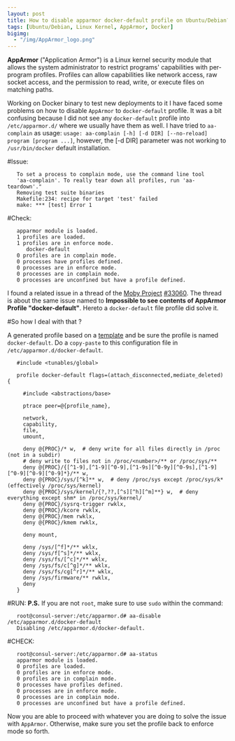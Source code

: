 ```yaml
---
layout: post
title: How to disable apparmor docker-default profile on Ubuntu/Debian?
tags: [Ubuntu/Debian, Linux Kernel, AppArmor, Docker]
bigimg:
  - "/img/AppArmor_logo.png"
---
```


__AppArmor__ ("Application Armor") is a Linux kernel security module that allows the system administrator to restrict programs' capabilities with per-program profiles. 
Profiles can allow capabilities like network access, raw socket access, and the permission to read, write, or execute files on matching paths.

Working on Docker binary to test new deployments to it I have faced some problems on how to disable `AppArmor` to `docker-default` profile.
It was a bit confusing because I did not see any `docker-default` profile into `/etc/apparmor.d/` where we usually have them as well. 
I have tried to `aa-complain` as usage: `usage: aa-complain [-h] [-d DIR] [--no-reload] program [program ...]`, however, the [-d DIR] parameter
was not working to `/usr/bin/docker` default installation. 

#Issue:
 ```
    To set a process to complain mode, use the command line tool
    'aa-complain'. To really tear down all profiles, run 'aa-teardown'."
    Removing test suite binaries
    Makefile:234: recipe for target 'test' failed
    make: *** [test] Error 1
 ``` 
 
 
#Check:
 ```root@consul-server:/etc/apparmor.d# aa-status
    apparmor module is loaded.
    1 profiles are loaded.
    1 profiles are in enforce mode.
       docker-default
    0 profiles are in complain mode.
    0 processes have profiles defined.
    0 processes are in enforce mode.
    0 processes are in complain mode.
    0 processes are unconfined but have a profile defined.
 ```

I found a related issue in a thread of the [Moby Project](https://github.com/moby/moby) [#33060](https://github.com/moby/moby/issues/33060#issuecomment-419363270).
The thread is about the same issue named to __Impossible to see contents of AppArmor Profile "docker-default"__. Hereto a `docker-default` file profile did solve it. 

#So how I deal with that ?

A generated profile based on a [template](https://raw.githubusercontent.com/moby/moby/master/profiles/apparmor/template.go) and be sure the profile is named `docker-default`.
Do a `copy-paste` to this configuration file in `/etc/apparmor.d/docker-default`. 

 ```
    #include <tunables/global>

    profile docker-default flags=(attach_disconnected,mediate_deleted) {

      #include <abstractions/base>

      ptrace peer=@{profile_name},

      network,
      capability,
      file,
      umount,

      deny @{PROC}/* w,  # deny write for all files directly in /proc (not in a subdir)
      # deny write to files not in /proc/<number>/** or /proc/sys/**
      deny @{PROC}/{[^1-9],[^1-9][^0-9],[^1-9s][^0-9y][^0-9s],[^1-9][^0-9][^0-9][^0-9]*}/** w,
      deny @{PROC}/sys/[^k]** w,  # deny /proc/sys except /proc/sys/k* (effectively /proc/sys/kernel)
      deny @{PROC}/sys/kernel/{?,??,[^s][^h][^m]**} w,  # deny everything except shm* in /proc/sys/kernel/
      deny @{PROC}/sysrq-trigger rwklx,
      deny @{PROC}/kcore rwklx,
      deny @{PROC}/mem rwklx,
      deny @{PROC}/kmem rwklx,

      deny mount,

      deny /sys/[^f]*/** wklx,
      deny /sys/f[^s]*/** wklx,
      deny /sys/fs/[^c]*/** wklx,
      deny /sys/fs/c[^g]*/** wklx,
      deny /sys/fs/cg[^r]*/** wklx,
      deny /sys/firmware/** rwklx,
      deny
    }
 ```

#RUN:
__P.S.__ If you are not `root`, make sure to use `sudo` within the command:
 ```
    root@consul-server:/etc/apparmor.d# aa-disable /etc/apparmor.d/docker-default
    Disabling /etc/apparmor.d/docker-default.
 ```
#CHECK:
 ```
    root@consul-server:/etc/apparmor.d# aa-status
    apparmor module is loaded.
    0 profiles are loaded.
    0 profiles are in enforce mode.
    0 profiles are in complain mode.
    0 processes have profiles defined.
    0 processes are in enforce mode.
    0 processes are in complain mode.
    0 processes are unconfined but have a profile defined.
 ```

Now you are able to proceed with whatever you are doing to solve the issue with `AppArmor`. Otherwise, make sure you set the profile back to enforce mode so forth.  
